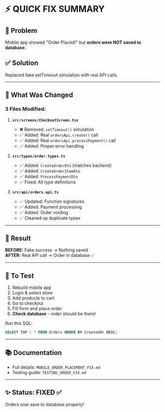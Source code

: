 # ⚡ QUICK FIX SUMMARY

## 🐛 Problem
Mobile app showed "Order Placed!" but **orders were NOT saved to database**.

## ✅ Solution
Replaced fake setTimeout simulation with real API calls.

---

## 📝 What Was Changed

### 3 Files Modified:

1. **`src/screens/CheckoutScreen.tsx`**
   - ❌ Removed: `setTimeout()` simulation
   - ✅ Added: Real `ordersApi.create()` call
   - ✅ Added: Real `ordersApi.processPayment()` call
   - ✅ Added: Proper error handling

2. **`src/types/order.types.ts`**
   - ✅ Added: `CreateOrderDto` (matches backend)
   - ✅ Added: `CreateOrderItemDto`
   - ✅ Added: `ProcessPaymentDto`
   - ✅ Fixed: All type definitions

3. **`src/api/orders.api.ts`**
   - ✅ Updated: Function signatures
   - ✅ Added: Payment processing
   - ✅ Added: Order voiding
   - ✅ Cleaned up duplicate types

---

## 🎯 Result

**BEFORE:** Fake success → Nothing saved  
**AFTER:** Real API call → Order in database ✅

---

## 🚀 To Test

1. Rebuild mobile app
2. Login & select store
3. Add products to cart
4. Go to checkout
5. Fill form and place order
6. **Check database** - order should be there!

Run this SQL:
```sql
SELECT TOP 1 * FROM Orders ORDER BY CreatedAt DESC;
```

---

## 📚 Documentation

- Full details: `MOBILE_ORDER_PLACEMENT_FIX.md`
- Testing guide: `TESTING_ORDER_FIX.md`

---

## ✨ Status: FIXED ✅

Orders now save to database properly!
